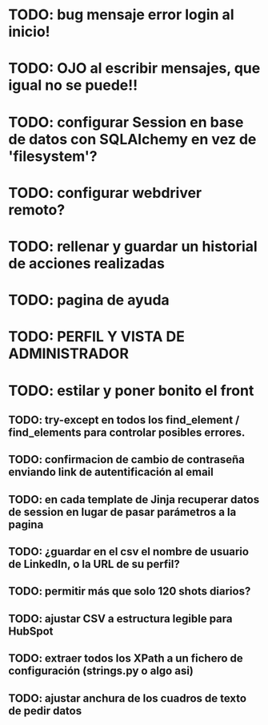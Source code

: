 # TODO: bug mensaje error login al inicio!
# TODO: OJO al escribir mensajes, que igual no se puede!!
# TODO: configurar Session en base de datos con SQLAlchemy en vez de 'filesystem'?
# TODO: configurar webdriver remoto?
# TODO: rellenar y guardar un historial de acciones realizadas
# TODO: pagina de ayuda
# TODO: PERFIL Y VISTA DE ADMINISTRADOR
# TODO: estilar y poner bonito el front


## TODO: try-except en todos los find_element / find_elements para controlar posibles errores.
## TODO: confirmacion de cambio de contraseña enviando link de autentificación al email
## TODO: en cada template de Jinja recuperar datos de session en lugar de pasar parámetros a la pagina
## TODO: ¿guardar en el csv el nombre de usuario de LinkedIn, o la URL de su perfil?
## TODO: permitir más que solo 120 shots diarios?
## TODO: ajustar CSV a estructura legible para HubSpot
## TODO: extraer todos los XPath a un fichero de configuración (strings.py o algo asi)
## TODO: ajustar anchura de los cuadros de texto de pedir datos

